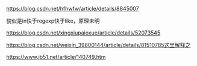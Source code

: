 https://blog.csdn.net/hfhwfw/article/details/8845007

貌似是in快于regexp快于like，原理未明

https://blog.csdn.net/xingxiupaioxue/article/details/52073545

https://blog.csdn.net/weixin_39800144/article/details/81510785这里解释之



https://www.jb51.net/article/140749.htm